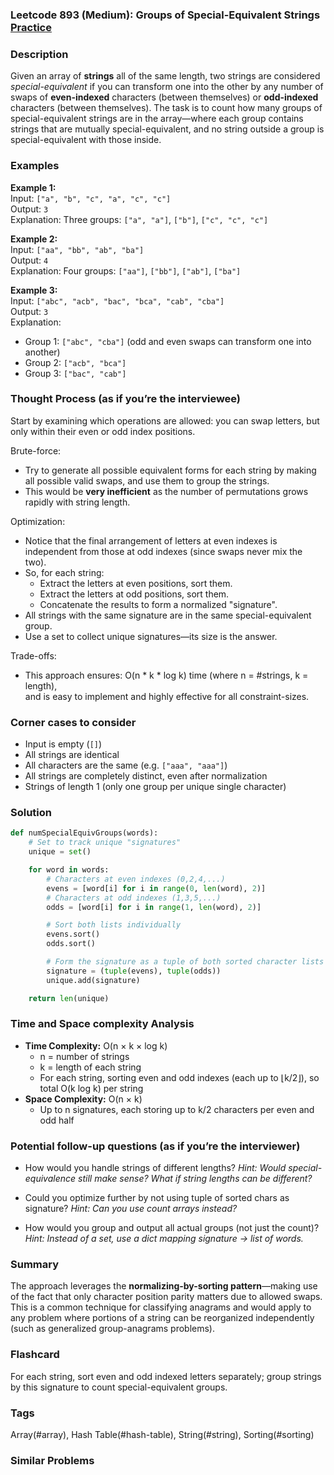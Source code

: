 ### Leetcode 893 (Medium): Groups of Special-Equivalent Strings [Practice](https://leetcode.com/problems/groups-of-special-equivalent-strings)

### Description  
Given an array of **strings** all of the same length, two strings are considered *special-equivalent* if you can transform one into the other by any number of swaps of **even-indexed** characters (between themselves) or **odd-indexed** characters (between themselves). The task is to count how many groups of special-equivalent strings are in the array—where each group contains strings that are mutually special-equivalent, and no string outside a group is special-equivalent with those inside.

### Examples  

**Example 1:**  
Input: `["a", "b", "c", "a", "c", "c"]`  
Output: `3`  
Explanation: Three groups: `["a", "a"]`, `["b"]`, `["c", "c", "c"]`

**Example 2:**  
Input: `["aa", "bb", "ab", "ba"]`  
Output: `4`  
Explanation: Four groups: `["aa"]`, `["bb"]`, `["ab"]`, `["ba"]`

**Example 3:**  
Input: `["abc", "acb", "bac", "bca", "cab", "cba"]`  
Output: `3`  
Explanation:  
- Group 1: `["abc", "cba"]` (odd and even swaps can transform one into another)  
- Group 2: `["acb", "bca"]`  
- Group 3: `["bac", "cab"]`

### Thought Process (as if you’re the interviewee)  

Start by examining which operations are allowed: you can swap letters, but only within their even or odd index positions. 

Brute-force:  
- Try to generate all possible equivalent forms for each string by making all possible valid swaps, and use them to group the strings.  
- This would be **very inefficient** as the number of permutations grows rapidly with string length.

Optimization:  
- Notice that the final arrangement of letters at even indexes is independent from those at odd indexes (since swaps never mix the two).
- So, for each string:
    - Extract the letters at even positions, sort them.
    - Extract the letters at odd positions, sort them.
    - Concatenate the results to form a normalized "signature".
- All strings with the same signature are in the same special-equivalent group.
- Use a set to collect unique signatures—its size is the answer.

Trade-offs:  
- This approach ensures: O(n \* k \* log k) time (where n = #strings, k = length),  
   and is easy to implement and highly effective for all constraint-sizes.

### Corner cases to consider  
- Input is empty (`[]`)
- All strings are identical
- All characters are the same (e.g. `["aaa", "aaa"]`)
- All strings are completely distinct, even after normalization
- Strings of length 1 (only one group per unique single character)

### Solution

```python
def numSpecialEquivGroups(words):
    # Set to track unique "signatures"
    unique = set()

    for word in words:
        # Characters at even indexes (0,2,4,...)
        evens = [word[i] for i in range(0, len(word), 2)]
        # Characters at odd indexes (1,3,5,...)
        odds = [word[i] for i in range(1, len(word), 2)]

        # Sort both lists individually
        evens.sort()
        odds.sort()

        # Form the signature as a tuple of both sorted character lists
        signature = (tuple(evens), tuple(odds))
        unique.add(signature)

    return len(unique)
```

### Time and Space complexity Analysis  

- **Time Complexity:** O(n × k × log k)
    - n = number of strings
    - k = length of each string
    - For each string, sorting even and odd indexes (each up to ⌊k/2⌋), so total O(k log k) per string  
- **Space Complexity:** O(n × k)
    - Up to n signatures, each storing up to k/2 characters per even and odd half

### Potential follow-up questions (as if you’re the interviewer)  

- How would you handle strings of different lengths?
  *Hint: Would special-equivalence still make sense? What if string lengths can be different?*  

- Could you optimize further by not using tuple of sorted chars as signature?
  *Hint: Can you use count arrays instead?*  

- How would you group and output all actual groups (not just the count)?
  *Hint: Instead of a set, use a dict mapping signature → list of words.*

### Summary
The approach leverages the **normalizing-by-sorting pattern**—making use of the fact that only character position parity matters due to allowed swaps. This is a common technique for classifying anagrams and would apply to any problem where portions of a string can be reorganized independently (such as generalized group-anagrams problems).


### Flashcard
For each string, sort even and odd indexed letters separately; group strings by this signature to count special-equivalent groups.

### Tags
Array(#array), Hash Table(#hash-table), String(#string), Sorting(#sorting)

### Similar Problems
